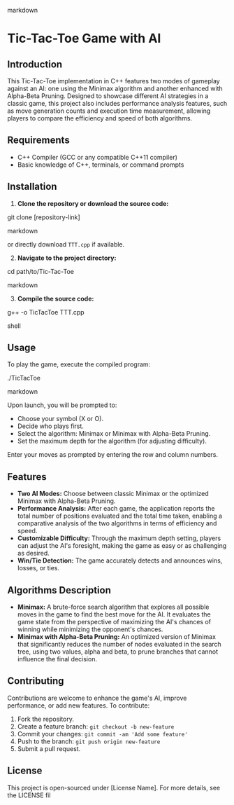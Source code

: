 markdown

# Tic-Tac-Toe Game with AI

## Introduction
This Tic-Tac-Toe implementation in C++ features two modes of gameplay against an AI: one using the Minimax algorithm and another enhanced with Alpha-Beta Pruning. Designed to showcase different AI strategies in a classic game, this project also includes performance analysis features, such as move generation counts and execution time measurement, allowing players to compare the efficiency and speed of both algorithms.

## Requirements
- C++ Compiler (GCC or any compatible C++11 compiler)
- Basic knowledge of C++, terminals, or command prompts

## Installation
1. **Clone the repository or download the source code:**

git clone [repository-link]

markdown

or directly download `TTT.cpp` if available.

2. **Navigate to the project directory:**

cd path/to/Tic-Tac-Toe

markdown


3. **Compile the source code:**

g++ -o TicTacToe TTT.cpp

shell


## Usage
To play the game, execute the compiled program:

./TicTacToe

markdown


Upon launch, you will be prompted to:
- Choose your symbol (X or O).
- Decide who plays first.
- Select the algorithm: Minimax or Minimax with Alpha-Beta Pruning.
- Set the maximum depth for the algorithm (for adjusting difficulty).

Enter your moves as prompted by entering the row and column numbers.

## Features
- **Two AI Modes:** Choose between classic Minimax or the optimized Minimax with Alpha-Beta Pruning.
- **Performance Analysis:** After each game, the application reports the total number of positions evaluated and the total time taken, enabling a comparative analysis of the two algorithms in terms of efficiency and speed.
- **Customizable Difficulty:** Through the maximum depth setting, players can adjust the AI's foresight, making the game as easy or as challenging as desired.
- **Win/Tie Detection:** The game accurately detects and announces wins, losses, or ties.

## Algorithms Description
- **Minimax:** A brute-force search algorithm that explores all possible moves in the game to find the best move for the AI. It evaluates the game state from the perspective of maximizing the AI's chances of winning while minimizing the opponent's chances.
- **Minimax with Alpha-Beta Pruning:** An optimized version of Minimax that significantly reduces the number of nodes evaluated in the search tree, using two values, alpha and beta, to prune branches that cannot influence the final decision.

## Contributing
Contributions are welcome to enhance the game's AI, improve performance, or add new features. To contribute:
1. Fork the repository.
2. Create a feature branch: `git checkout -b new-feature`
3. Commit your changes: `git commit -am 'Add some feature'`
4. Push to the branch: `git push origin new-feature`
5. Submit a pull request.

## License
This project is open-sourced under [License Name]. For more details, see the LICENSE fil
